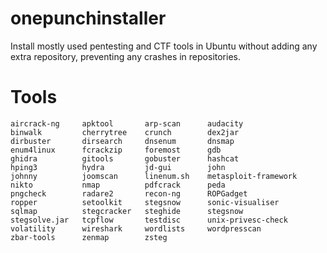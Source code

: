 # onepunchinstaller
Install mostly used pentesting and CTF tools in Ubuntu without adding any extra repository, preventing any crashes in repositories.
# Tools
```
aircrack-ng     apktool       arp-scan      audacity
binwalk         cherrytree    crunch        dex2jar   
dirbuster       dirsearch     dnsenum       dnsmap
enum4linux      fcrackzip     foremost      gdb
ghidra          gitools       gobuster      hashcat
hping3          hydra         jd-gui        john
johnny          joomscan      linenum.sh    metasploit-framework
nikto           nmap          pdfcrack      peda  
pngcheck        radare2       recon-ng      ROPGadget  
ropper          setoolkit     stegsnow      sonic-visualiser
sqlmap          stegcracker   steghide      stegsnow  
stegsolve.jar   tcpflow       testdisc      unix-privesc-check  
volatility      wireshark     wordlists     wordpresscan 
zbar-tools      zenmap        zsteg
```

